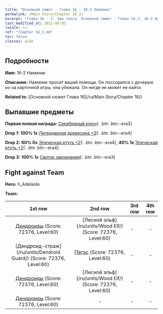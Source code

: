 ```yaml
---
title: "Основной сюжет - Глава 16 - 16-2 Наемник"
permalink: /Main Story/Chapter 16_2/
excerpt: "Глава 16 - 2. Эра хаоса  Основной сюжет - Глава 16_2. 16-2 Наемник"
last_modified_at: 2021-06-03
locale: ru
ref: "Chapter 16_2.md"
toc: false
classes: wide
---
```


## Подробности

 **Имя:** 16-2 Наемник

 **Описание:** Наемник просит вашей помощи. Он поссорился с дочерью из-за карточной игры, она убежала. Он нигде не может ее найти.

 **Related to:** [Основной сюжет Глава 16](/ru/Main Story/Chapter 16/)

## Выпавшие предметы

 **Первая полная награда:** [Серебряный ключ](/ItemsRU/con_693/){: .btn .btn--era3}

 **Drop 1:** **100% 1x** [Легендарная древесина +3](/ItemsRU/mat_55/){: .btn .btn--era4}

 **Drop 2:** **60% 0x** [Эпическая ртуть +2](/ItemsRU/mat_49/){: .btn .btn--era4}, **40% 1x** [Эпическая ртуть +2](/ItemsRU/mat_49/){: .btn .btn--era4}

 **Drop 3:** **100% 1x** [Свиток заклинания](/ItemsRU/con_694/){: .btn .btn--era3}


## Fight against Team
 **Hero:** h_Adelaide

 **Team:**


  | 1st row | 2nd row | 3rd row | 4th row |
  |:----:|:----:|:----|:----:|
  | [Дендроиды](/ru/units/Treant/) (Score: 72376, Level:60)  | [Лесной эльф](/ru/units/Wood Elf/) (Score: 72376, Level:60)  | - | - |
  | [Дендроид-страж](/ru/units/Dendroid Guard/) (Score: 72376, Level:60)  | [Пегас](/ru/units/Pegasus/) (Score: 72376, Level:60)  | - | - |
  | [Дендроиды](/ru/units/Treant/) (Score: 72376, Level:60)  | [Лесной эльф](/ru/units/Wood Elf/) (Score: 72376, Level:60)  | - | - |
  | [Дендроиды](/ru/units/Treant/) (Score: 72376, Level:60)  | - | - | - |


